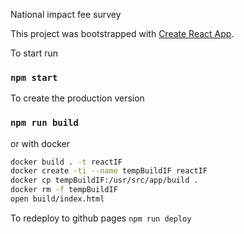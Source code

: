 National impact fee survey

This project was bootstrapped with [Create React App](https://github.com/facebook/create-react-app).

To start run

### `npm start`

To create the production version

### `npm run build`

or with docker

```bash
docker build . -t reactIF
docker create -ti --name tempBuildIF reactIF
docker cp tempBuildIF:/usr/src/app/build .
docker rm -f tempBuildIF
open build/index.html
```

To redeploy to github pages
`npm run deploy`
